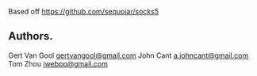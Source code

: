 Based off https://github.com/sequoiar/socks5

## Authors.
Gert Van Gool <gertvangool@gmail.com>
John Cant <a.johncant@gmail.com>
Tom Zhou <iwebpp@gmail.com>
